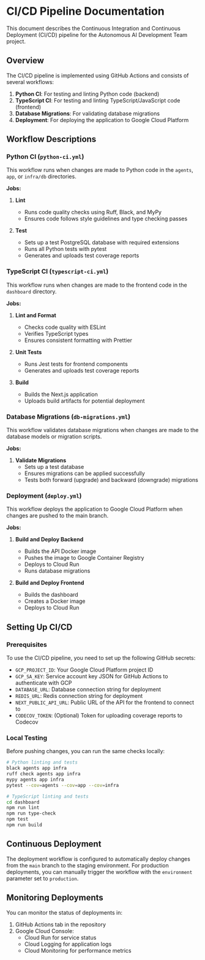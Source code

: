 # CI/CD Pipeline Documentation

This document describes the Continuous Integration and Continuous Deployment (CI/CD) pipeline for the Autonomous AI Development Team project.

## Overview

The CI/CD pipeline is implemented using GitHub Actions and consists of several workflows:

1. **Python CI**: For testing and linting Python code (backend)
2. **TypeScript CI**: For testing and linting TypeScript/JavaScript code (frontend)
3. **Database Migrations**: For validating database migrations
4. **Deployment**: For deploying the application to Google Cloud Platform

## Workflow Descriptions

### Python CI (`python-ci.yml`)

This workflow runs when changes are made to Python code in the `agents`, `app`, or `infra/db` directories.

**Jobs:**

1. **Lint**

   - Runs code quality checks using Ruff, Black, and MyPy
   - Ensures code follows style guidelines and type checking passes

2. **Test**
   - Sets up a test PostgreSQL database with required extensions
   - Runs all Python tests with pytest
   - Generates and uploads test coverage reports

### TypeScript CI (`typescript-ci.yml`)

This workflow runs when changes are made to the frontend code in the `dashboard` directory.

**Jobs:**

1. **Lint and Format**

   - Checks code quality with ESLint
   - Verifies TypeScript types
   - Ensures consistent formatting with Prettier

2. **Unit Tests**

   - Runs Jest tests for frontend components
   - Generates and uploads test coverage reports

3. **Build**
   - Builds the Next.js application
   - Uploads build artifacts for potential deployment

### Database Migrations (`db-migrations.yml`)

This workflow validates database migrations when changes are made to the database models or migration scripts.

**Jobs:**

1. **Validate Migrations**
   - Sets up a test database
   - Ensures migrations can be applied successfully
   - Tests both forward (upgrade) and backward (downgrade) migrations

### Deployment (`deploy.yml`)

This workflow deploys the application to Google Cloud Platform when changes are pushed to the main branch.

**Jobs:**

1. **Build and Deploy Backend**

   - Builds the API Docker image
   - Pushes the image to Google Container Registry
   - Deploys to Cloud Run
   - Runs database migrations

2. **Build and Deploy Frontend**
   - Builds the dashboard
   - Creates a Docker image
   - Deploys to Cloud Run

## Setting Up CI/CD

### Prerequisites

To use the CI/CD pipeline, you need to set up the following GitHub secrets:

- `GCP_PROJECT_ID`: Your Google Cloud Platform project ID
- `GCP_SA_KEY`: Service account key JSON for GitHub Actions to authenticate with GCP
- `DATABASE_URL`: Database connection string for deployment
- `REDIS_URL`: Redis connection string for deployment
- `NEXT_PUBLIC_API_URL`: Public URL of the API for the frontend to connect to
- `CODECOV_TOKEN`: (Optional) Token for uploading coverage reports to Codecov

### Local Testing

Before pushing changes, you can run the same checks locally:

```bash
# Python linting and tests
black agents app infra
ruff check agents app infra
mypy agents app infra
pytest --cov=agents --cov=app --cov=infra

# TypeScript linting and tests
cd dashboard
npm run lint
npm run type-check
npm test
npm run build
```

## Continuous Deployment

The deployment workflow is configured to automatically deploy changes from the `main` branch to the staging environment. For production deployments, you can manually trigger the workflow with the `environment` parameter set to `production`.

## Monitoring Deployments

You can monitor the status of deployments in:

1. GitHub Actions tab in the repository
2. Google Cloud Console:
   - Cloud Run for service status
   - Cloud Logging for application logs
   - Cloud Monitoring for performance metrics
